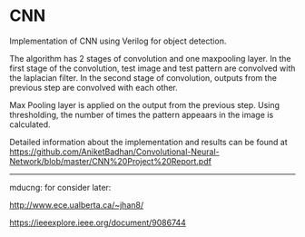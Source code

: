 # CNN
Implementation of CNN using Verilog for object detection.

The algorithm has 2 stages of convolution and one maxpooling layer. In the first stage of the convolution, test image and test pattern are convolved with the laplacian filter. In the second stage of convolution, outputs from the previous step are convolved with each other.

Max Pooling layer is applied on the output from the previous step. Using thresholding, the number of times the pattern appeaars in the image is calculated.

Detailed information about the implementation and results can be found at https://github.com/AniketBadhan/Convolutional-Neural-Network/blob/master/CNN%20Project%20Report.pdf

----------------------
mducng: for consider later:

http://www.ece.ualberta.ca/~jhan8/

https://ieeexplore.ieee.org/document/9086744



